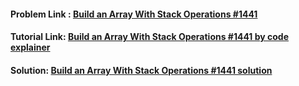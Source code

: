 #### Problem Link : [Build an Array With Stack Operations #1441](https://leetcode.com/problems/build-an-array-with-stack-operations/submissions/)
#### Tutorial Link: [Build an Array With Stack Operations #1441 by code explainer](https://youtu.be/2ie1esMzUdc)
#### Solution: [Build an Array With Stack Operations #1441 solution](build_array.cpp)
